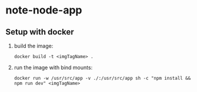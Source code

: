 # note-node-app

## Setup with docker
1. build the image: 

    `docker build -t <imgTagName> .`

2. run the image with bind mounts: 

    `docker run -w /usr/src/app -v ./:/usr/src/app sh -c "npm install && npm run dev" <imgTagName>`
